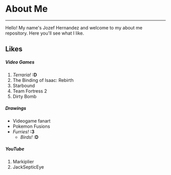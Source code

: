 # About Me
---
Hello! My name's Jozef Hernandez and welcome to my about me repository. Here you'll see what I like.

## Likes  
##### Video Games  
1. _Terraria!_ **:D**  
2. The Binding of Isaac: Rebirth  
3. Starbound  
4. Team Fortress 2  
5. Dirty Bomb  
##### Drawings  
* Videogame fanart  
* Pokemon Fusions  
* _Furries!_ **:3**  
  * _Birds!_ **:D**  
##### YouTube  
1. Markiplier  
2. JackSepticEye
